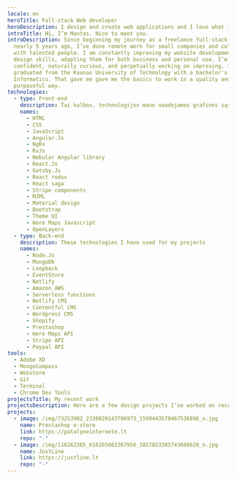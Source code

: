 ```yaml
---
locale: en
heroTitle: Full-stack Web developer
heroDescription: I design and create web applications and I love what I do
introTitle: Hi, I’m Mantas. Nice to meet you.
introDescription: Since beginning my journey as a freelance full-stack developer
  nearly 5 years ago, I’ve done remote work for small companies and collaborated
  with talented people. I am constantly improving my website development and
  design skills, adapting them for both business and personal use. I’m
  confident, naturally curious, and perpetually working on improving. I have
  graduated from the Kaunas University of Technology with a bachelor's degree in
  Informatics. That gave me gave me the basics to work in a quality and
  purposeful way.
technologies:
  - type: Front-end
    description: Tai kalbos, technologijos mano naudojamos grafinės sąsajos kūrimo procese
    names:
      - HTML
      - CSS
      - JavaScript
      - Angular.Js
      - NgRx
      - RxJs
      - Nebular Angular library
      - React.Js
      - Gatsby.Js
      - React redux
      - React saga
      - Stripe components
      - MJML
      - Material design
      - Bootstrap
      - Theme UI
      - Here Maps Javascript
      - OpenLayers
  - type: Back-end
    description: These technologies I have used for my projects
    names:
      - Node.Js
      - MongoDb
      - Loopback
      - EventStore
      - Netlify
      - Amazon AWS
      - Serverless functions
      - Netlify CMS
      - Contentful CMS
      - Wordpress CMS
      - Shopify
      - Prestashop
      - Here Maps API
      - Stripe API
      - Paypal API
tools:
  - Adobe XD
  - MongoCompass
  - Webstorm
  - Git
  - Terminal
  - Chrome Dev Tools
projectsTitle: My recent work
projectsDescription: Here are a few design projects I’ve worked on recently.
projects:
  - image: /img/73253982_2330820143706973_1599443570467536896_n.jpg
    name: Prestashop e-store
    link: https://patalyneinternete.lt
    repo: "-"
  - image: /img/116262365_616165602367956_1857853385743668620_n.jpg
    name: JustLine
    link: https://justline.lt
    repo: "-"
---
```

